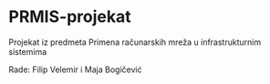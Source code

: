 # PRMIS-projekat

Projekat iz predmeta Primena računarskih mreža u infrastrukturnim sistemima

Rade: Filip Velemir i Maja Bogičević
